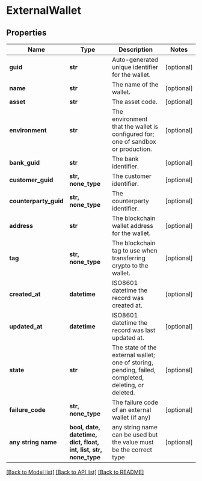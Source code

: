 # ExternalWallet


## Properties
Name | Type | Description | Notes
------------ | ------------- | ------------- | -------------
**guid** | **str** | Auto-generated unique identifier for the wallet. | [optional] 
**name** | **str** | The name of the wallet. | [optional] 
**asset** | **str** | The asset code. | [optional] 
**environment** | **str** | The environment that the wallet is configured for; one of sandbox or production. | [optional] 
**bank_guid** | **str** | The bank identifier. | [optional] 
**customer_guid** | **str, none_type** | The customer identifier. | [optional] 
**counterparty_guid** | **str, none_type** | The counterparty identifier. | [optional] 
**address** | **str** | The blockchain wallet address for the wallet. | [optional] 
**tag** | **str, none_type** | The blockchain tag to use when transferring crypto to the wallet. | [optional] 
**created_at** | **datetime** | ISO8601 datetime the record was created at. | [optional] 
**updated_at** | **datetime** | ISO8601 datetime the record was last updated at. | [optional] 
**state** | **str** | The state of the external wallet; one of storing, pending, failed, completed, deleting, or deleted. | [optional] 
**failure_code** | **str, none_type** | The failure code of an external wallet (if any) | [optional] 
**any string name** | **bool, date, datetime, dict, float, int, list, str, none_type** | any string name can be used but the value must be the correct type | [optional]

[[Back to Model list]](../README.md#documentation-for-models) [[Back to API list]](../README.md#documentation-for-api-endpoints) [[Back to README]](../README.md)


